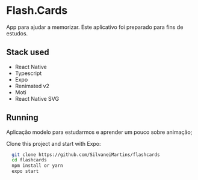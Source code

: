 # Flash.Cards

App para ajudar a memorizar. </b>
Este aplicativo foi preparado para fins de estudos.

## Stack used

- React Native
- Typescript
- Expo
- Renimated v2
- Moti
- React Native SVG

## Running

Aplicação modelo para estudarmos e aprender um pouco sobre animação;

Clone this project and start with Expo:

```bash
  git clone https://github.com/SilvaneiMartins/flashcards
  cd flashcards
  npm install or yarn
  expo start
```
